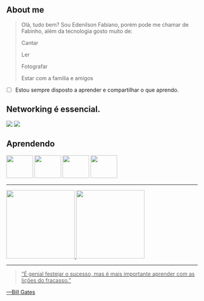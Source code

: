 ## About me

> Olá, tudo bem? Sou Edenilson Fabiano, porém pode me chamar de Fabinho, além da tecnologia gosto muito de:
> 
> Cantar
> 
> Ler
> 
> Fotografar
> 
> Estar com a familia e amigos

 - [ ] Estou sempre disposto a aprender e compartilhar o que aprendo.

## Networking é essencial.
<div>
 <a href="https://www.linkedin.com/in/edenilsonfabiano-bsi" target="_blank"><img loading="lazy" src="https://img.shields.io/badge/-LinkedIn-%230077B5?style=for-the-badge&logo=linkedin&logoColor=white" target="_blank"></a> 
 <a href = "mailto:edenilsonsouza.BSI@gmail.com"><img loading="lazy" src="https://img.shields.io/badge/Gmail-D14836?style=for-the-badge&logo=gmail&logoColor=white" target="_blank"></a>
</div>

## Aprendendo

<img loading="lazy" src="https://cdn.jsdelivr.net/gh/devicons/devicon/icons/java/java-original.svg" width="70" height="60"/> <img loading="lazy" src="https://qph.cf2.quoracdn.net/main-qimg-0e18550bb7c9827e878e1b7711775c79" width="70" height="60"/>  <img loading="lazy" src="https://cdn.pixabay.com/photo/2024/03/31/02/11/python-8665904_640.png" width="70" height="60"/> <img loading="lazy" src="https://static-00.iconduck.com/assets.00/github-desktop-icon-2046x2048-r5plljad.png" width="70" height="60"/>


---
<div>
<a href="https://github.com/NHO93">
<img loading="lazy" height="180em" src="https://github-readme-stats.vercel.app/api/top-langs/?username=NHO93&layout=compact&langs_count=7&theme=dracula"/>
<img loading="lazy" height="180em" src="https://github-readme-stats.vercel.app/api?username=NHO93&show_icons=true&theme=dracula&include_all_commits=true&count_private=true"/>
</div>

 ---

>  “É genial festejar o sucesso, mas é mais importante aprender com as lições do fracasso.”

—Bill Gates
